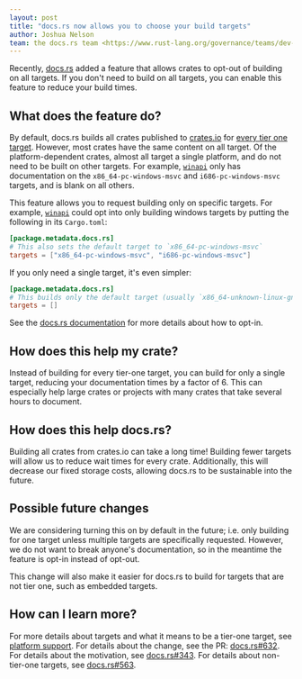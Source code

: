 ```yaml
---
layout: post
title: "docs.rs now allows you to choose your build targets"
author: Joshua Nelson
team: the docs.rs team <https://www.rust-lang.org/governance/teams/dev-tools#docs-rs>
---
```


Recently, [docs.rs] added a feature that allows crates to opt-out of building on all targets.
If you don't need to build on all targets, you can enable this feature to reduce your build times.

## What does the feature do?

By default, docs.rs builds all crates published to [crates.io] for [every tier one target][metadata].
However, most crates have the same content on all target.
Of the platform-dependent crates, almost all target a single platform,
and do not need to be built on other targets.
For example, [`winapi`] only has documentation on the `x86_64-pc-windows-msvc`
and `i686-pc-windows-msvc` targets, and is blank on all others.

This feature allows you to request building only on specific targets.
For example, [`winapi`] could opt into only building windows targets
by putting the following in its `Cargo.toml`:

```toml
[package.metadata.docs.rs]
# This also sets the default target to `x86_64-pc-windows-msvc`
targets = ["x86_64-pc-windows-msvc", "i686-pc-windows-msvc"]
```

If you only need a single target, it's even simpler:

```toml
[package.metadata.docs.rs]
# This builds only the default target (usually `x86_64-unknown-linux-gnu`)
targets = []
```

See the [docs.rs documentation][metadata] for more details about how to opt-in.

## How does this help my crate?

Instead of building for every tier-one target, you can build for only a single target,
reducing your documentation times by a factor of 6.
This can especially help large crates or projects with many crates
that take several hours to document.

## How does this help docs.rs?

Building all crates from crates.io can take a long time!
Building fewer targets will allow us to reduce wait times for every crate.
Additionally, this will decrease our fixed storage costs, allowing docs.rs to be sustainable into the future.

## Possible future changes

We are considering turning this on by default in the future;
i.e. only building for one target unless multiple targets are specifically requested.
However, we do not want to break anyone's documentation, so in the meantime the feature is opt-in instead of opt-out.

This change will also make it easier for docs.rs to build
for targets that are not tier one, such as embedded targets.

## How can I learn more?

For more details about targets and what it means to be a tier-one target, see [platform support].
For details about the change, see the PR: [docs.rs#632].
For details about the motivation, see [docs.rs#343].
For details about non-tier-one targets, see [docs.rs#563].

[docs.rs]: https://docs.rs/
[crates.io]: https://crates.io/
[platform support]: https://forge.rust-lang.org/release/platform-support.html
[metadata]: https://docs.rs/about#metadata
[`winapi`]: https://docs.rs/winapi/
[docs.rs#343]: https://github.com/rust-lang/docs.rs/issues/343
[docs.rs#563]: https://github.com/rust-lang/docs.rs/issues/563#issuecomment-573321498
[docs.rs#632]: https://github.com/rust-lang/docs.rs/pull/632
